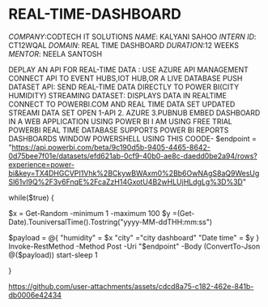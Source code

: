 # REAL-TIME-DASHBOARD
*COMPANY*:CODTECH IT SOLUTIONS
*NAME*: KALYANI SAHOO
*INTERN ID*: CT12WQAL
*DOMAIN*: REAL TIME DASHBOARD
*DURATION*:12 WEEKS
*MENTOR*: NEELA SANTOSH

DEPLAY AN API FOR REAL-TIME DATA : USE AZURE API MANAGEMENT
CONNECT API TO EVENT HUBS,IOT HUB,OR A LIVE DATABASE
PUSH DATASET API: SEND REAL-TIME DATA DIRECTLY TO POWER BI(CITY HUMIDITY)
STREAMING DATASET: DISPLAYS DATA IN REALTIME
CONNECT TO POWERBI.COM AND REAL TIME DATA SET UPDATED
STREAMI DATA SET OPEN 1-API 2. AZURE 3.PUBNUB
EMBED DASHBOARD IN A WEB APPLICATION USING POWER BI
I AM USING FREE TRIAL POWERBI REAL TIME DATABASE 
SUPPORTS POWER BI REPORTS DASHBOARDS
WINDOW POWERSHELL USING THIS COODE-
      $endpoint = "https://api.powerbi.com/beta/9c190d5b-9405-4465-8642-0d75bee7f01e/datasets/efd621ab-0cf9-40b0-ae8c-daedd0be2a94/rows?experience=power-bi&key=TX4DHGCVPI1Vhk%2BCkywBWAxm0%2Bb6OwNAgS8aQ9WesUgSl61vI9Q%2F3v6FnqE%2FcaZzH14GxotU4B2wHLUjHLdgLg%3D%3D"


while($true)
{


$x = Get-Random -minimum 1 -maximum 100
$y =(Get-Date).TouniversalTime().Tostring("yyyy-MM-ddTHH:mm:ss")


$payload = @{
"humidity" = $x
"city" ="city dashboard"
"Date time" = $y
}
Invoke-RestMethod -Method Post -Uri "$endpoint" -Body (ConvertTo-Json @($payload))
start-sleep 1

}


https://github.com/user-attachments/assets/cdcd8a75-c182-462e-841b-db0006e42434








  
